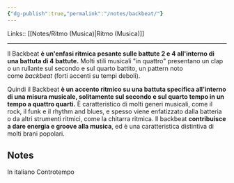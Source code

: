 ```yaml
---
{"dg-publish":true,"permalink":"/notes/backbeat/"}
---
```


Links:: [[Notes/Ritmo (Musica)\|Ritmo (Musica)]]

---
Il Backbeat **è un'enfasi ritmica pesante sulle battute 2 e 4 all'interno di una battuta di 4 battute.**
Molti stili musicali "in quattro" presentano un clap o un rullante sul secondo e sul quarto battito, un pattern noto come _backbeat_ (forti accenti su tempi deboli).

Quindi il Backbeat **è un accento ritmico su una battuta specifica all'interno di una misura musicale, solitamente sul secondo e sul quarto tempo in un tempo a quattro quarti.** È caratteristico di molti generi musicali, come il rock, il funk e il rhythm and blues, e spesso viene enfatizzato dalla batteria o da altri strumenti ritmici, come la chitarra ritmica. Il backbeat **contribuisce a dare energia e groove alla musica**, ed è una caratteristica distintiva di molti brani popolari.


## Notes

In italiano Controtempo